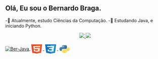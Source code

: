 <!--- 👋 Hi, I’m @berbraga ;

- 👀 I’m interested in learning, sports, I cook a little;

- 🌱 I’m currently learning to programing in java, python, C++, and others;

- 💞️ I’m looking to collaborate on, for now , i looking to collaborate in school projects. I start at my university in february 2020;

- 📫 How to reach me ?

- you can ranch me in : 
- instagram: @_bsb767 ;
- twitter: @bernardo_sbraga ;
--->
## Olá, Eu sou o Bernardo Braga.
  
  -📘 Atualmente, estudo Ciências da Computação.
  -📘 Estudando Java, e iniciando Python.


<div align="center">
  <a href="https://github.com/berbraga">
  <img height="145em" src="https://github-readme-stats.vercel.app/api?username=berbraga&show_icons=true&theme=cobalt&include_all_commits=true&count_private=true"/>
  <img height="145em" src="https://github-readme-stats.vercel.app/api/top-langs/?username=berbraga&layout=compact&langs_count=7&theme=cobalt"/>
</div>

<div style="display: inline_block"><br>
  <img align="center" alt="Ber-Java" height="30" width="40" src="https://cdn.jsdelivr.net/gh/devicons/devicon/icons/java/java-original.svg">
  <img align="center" alt="Ber-HTML" height="30" width="40" src="https://raw.githubusercontent.com/devicons/devicon/master/icons/html5/html5-original.svg">
  <img align="center" alt="Ber-CSS" height="30" width="40" src="https://raw.githubusercontent.com/devicons/devicon/master/icons/css3/css3-original.svg">
  <img align="center" alt="Ber-Python" height="30" width="40" src="https://raw.githubusercontent.com/devicons/devicon/master/icons/python/python-original.svg">
 
  <!--<img align="center" alt="Ber-Js" height="30" width="40" src="https://raw.githubusercontent.com/devicons/devicon/master/icons/javascript/javascript-plain.svg">-->
  <!--<img align="center" alt="Ber-Ts" height="30" width="40" src="https://raw.githubusercontent.com/devicons/devicon/master/icons/typescript/typescript-plain.svg">-->
  <!--<img align="center" alt="Rafa-Csharp" height="30" width="40" src="https://raw.githubusercontent.com/devicons/devicon/master/icons/csharp/csharp-original.svg">-->
 <!-- <img align="right" alt="Rafa-pic" height="150" style="border-radius:50px;" src="insira a url do gif/foto que quiser colocar">--->
</div>
  
  ##

  
  
  
  
  
  
  
  
  
  
  
  
  
  
  
  
  
  
  
  
  
  
  
  
  
  
  
  
  
  
  
  

